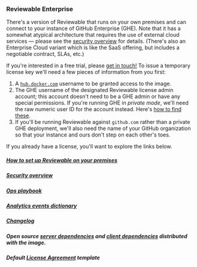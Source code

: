 ### Reviewable Enterprise

There's a version of Reviewable that runs on your own premises and can connect to your instance of GitHub Enterprise (GHE).  Note that it has a somewhat atypical architecture that requires the use of external cloud services &mdash; please see the [security overview](https://github.com/Reviewable/Reviewable/blob/master/enterprise/security.md) for details.  (There's also an Enterprise Cloud variant which is like the SaaS offering, but includes a negotiable contract, SLAs, etc.)

If you're interested in a free trial, please [get in touch!](mailto:support@reviewable.io?subject=Enterprise%20edition)  To issue a temporary license key we'll need a few pieces of information from you first:
1. A [`hub.docker.com`](https://hub.docker.com/) username to be granted access to the image.
2. The GHE username of the designated Reviewable license admin account; this account doesn't need to be a GHE admin or have any special permissions.  If you're running GHE in _private mode_, we'll need the raw numeric user ID for the account instead.  Here's [how to find these](https://github.com/Reviewable/Reviewable/blob/master/enterprise/userid.md).
3. If you'll be running Reviewable against `github.com` rather than a private GHE deployment, we'll also need the name of your GitHub organization so that your instance and ours don't step on each other's toes.

If you already have a license, you'll want to explore the links below.

##### [How to set up Reviewable on your premises](https://github.com/Reviewable/Reviewable/blob/master/enterprise/config.md)

##### [Security overview](https://github.com/Reviewable/Reviewable/blob/master/enterprise/security.md)

##### [Ops playbook](https://github.com/Reviewable/Reviewable/blob/master/enterprise/operations.md)

##### [Analytics events dictionary](https://github.com/Reviewable/Reviewable/blob/master/enterprise/analytics.md)

##### [Changelog](https://github.com/Reviewable/Reviewable/blob/master/enterprise/changelog.md)

##### Open source [server dependencies](https://app.fossa.io/reports/ef41d9ac-ed5e-461b-82ce-3c06154c0321) and [client dependencies](https://app.fossa.io/reports/efbaf284-6782-49f5-9cf2-57a98792a723) distributed with the image.

##### Default [License Agreement](https://github.com/Reviewable/Reviewable/raw/master/enterprise/Reviewable%20MLA%20Template.pdf) template

